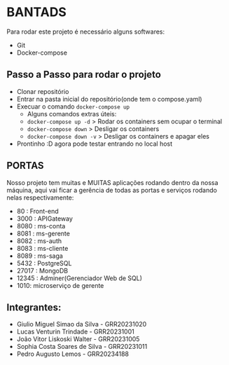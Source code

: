 <h1>BANTADS</h1>

Para rodar este projeto é necessário alguns softwares:
- Git
- Docker-compose

<h2>Passo a Passo para rodar o projeto</h2>

- Clonar repositório
- Entrar na pasta inicial do repositório(onde tem o compose.yaml)
- Execuar o comando `docker-compose up`
    - Alguns comandos extras úteis:
    - `docker-compose up -d` > Rodar os containers sem ocupar o terminal
    - `docker-compose down` > Desligar os containers
    - `docker-compose down -v` > Desligar os containers e apagar eles
- Prontinho :D agora pode testar entrando no local host


 <h2>PORTAS</h2>
 Nosso projeto tem muitas e MUITAS aplicações rodando dentro da nossa máquina, aqui vai ficar a gerência de todas as portas e serviços rodando nelas respectivamente:


 - 80 : Front-end
 - 3000 : APIGateway
 - 8080 : ms-conta 
 - 8081 : ms-gerente
 - 8082 : ms-auth
 - 8083 : ms-cliente
 - 8089 : ms-saga 
 - 5432 : PostgreSQL
 - 27017 : MongoDB
 - 12345 : Adminer(Gerenciador Web de SQL)
 - 1010: microserviço de gerente

## Integrantes:
  - Giulio Miguel Simao da Silva - GRR20231020
  - Lucas Venturin Trindade - GRR20231001
  - João Vitor Liskoski Walter - GRR20231005
  - Sophia Costa Soares de Silva - GRR20231011
  - Pedro Augusto Lemos - GRR20234188 

